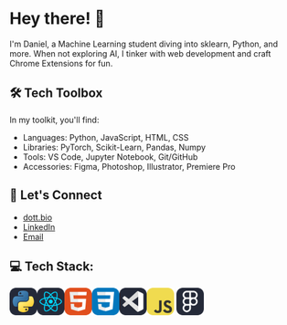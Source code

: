 
# Hey there! 👋

I'm Daniel, a Machine Learning student diving into sklearn, Python, and more. When not exploring AI, I tinker with web development and craft Chrome Extensions for fun.


## 🛠️ Tech Toolbox

In my toolkit, you'll find:

- Languages: Python, JavaScript, HTML, CSS
- Libraries: PyTorch, Scikit-Learn, Pandas, Numpy 
- Tools: VS Code, Jupyter Notebook, Git/GitHub
- Accessories: Figma, Photoshop, Illustrator, Premiere Pro

## 💬 Let's Connect
- [dott.bio](dott.bio/daniel)
- [LinkedIn](https://www.linkedin.com/in/daniel-palmqvist-soderman-18978414b/)
- [Email](mailto:daniel.soderman1997@gmail.com)


## 💻 Tech Stack:


 <img src="https://github.com/tandpfun/skill-icons/blob/main/icons/Python-Dark.svg" width="48"><img src="https://github.com/tandpfun/skill-icons/blob/main/icons/React-Dark.svg" width="48"><img src="https://github.com/tandpfun/skill-icons/blob/main/icons/HTML.svg" width="48"><img src="https://github.com/tandpfun/skill-icons/blob/main/icons/CSS.svg" width="48"><img src="https://github.com/tandpfun/skill-icons/blob/main/icons/VSCode-Dark.svg" width="48"><img src="https://github.com/tandpfun/skill-icons/blob/main/icons/JavaScript.svg" width="48">  <img src="https://github.com/tandpfun/skill-icons/blob/main/icons/Figma-Dark.svg" width="48">
 





<!-- Proudly created with GPRM ( https://gprm.itsvg.in ) -->
